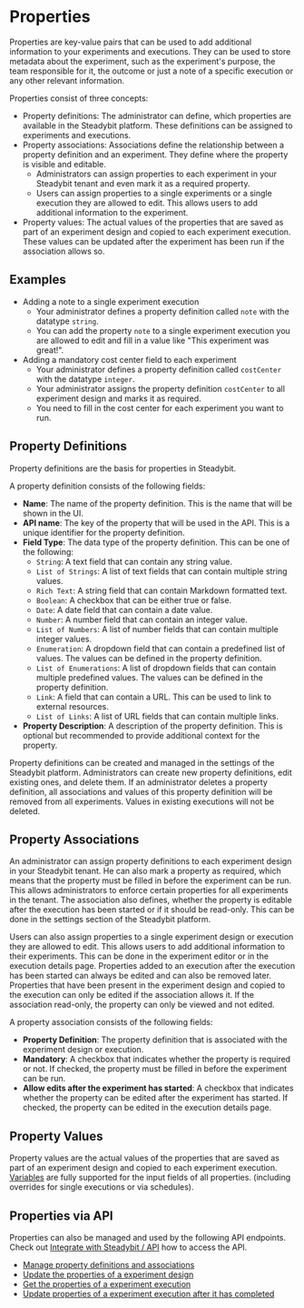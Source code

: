 # Properties

Properties are key-value pairs that can be used to add additional information to your experiments and executions. They can be used to store metadata about the
experiment, such as the experiment's purpose, the team responsible for it, the outcome or just a note of a specific execution or any other relevant information.

Properties consist of three concepts:

- Property definitions: The administrator can define, which properties are available in the Steadybit platform. These definitions can be assigned to experiments
  and executions.
- Property associations: Associations define the relationship between a property definition and an experiment. They define where the property is visible and
  editable.
    - Administrators can assign properties to each experiment in your Steadybit tenant and even mark it as a required property.
    - Users can assign properties to a single experiments or a single execution they are allowed to edit. This allows users to add additional information to the
      experiment.
- Property values: The actual values of the properties that are saved as part of an experiment design and copied to each experiment execution. These values can
  be updated after the experiment has been run if the association allows so.

## Examples

- Adding a note to a single experiment execution
    - Your administrator defines a property definition called `note` with the datatype `string`.
    - You can add the property `note` to a single experiment execution you are allowed to edit and fill in a value like "This experiment was great!".
- Adding a mandatory cost center field to each experiment
    - Your administrator defines a property definition called `costCenter` with the datatype `integer`.
    - Your administrator assigns the property definition `costCenter` to all experiment design and marks it as required.
    - You need to fill in the cost center for each experiment you want to run.

## Property Definitions

Property definitions are the basis for properties in Steadybit.

A property definition consists of the following fields:

- **Name**: The name of the property definition. This is the name that will be shown in the UI.
- **API name**: The key of the property that will be used in the API. This is a unique identifier for the property definition.
- **Field Type**: The data type of the property definition. This can be one of the following:
    - `String`: A text field that can contain any string value.
    - `List of Strings`: A list of text fields that can contain multiple string values.
    - `Rich Text`: A string field that can contain Markdown formatted text.
    - `Boolean`: A checkbox that can be either true or false.
    - `Date`: A date field that can contain a date value.
    - `Number`: A number field that can contain an integer value.
    - `List of Numbers`: A list of number fields that can contain multiple integer values.
    - `Enumeration`: A dropdown field that can contain a predefined list of values. The values can be defined in the property definition.
    - `List of Enumerations`: A list of dropdown fields that can contain multiple predefined values. The values can be defined in the property definition.
    - `Link`: A field that can contain a URL. This can be used to link to external resources.
    - `List of Links`: A list of URL fields that can contain multiple links.
- **Property Description**: A description of the property definition. This is optional but recommended to provide additional context for the property.

Property definitions can be created and managed in the settings of the Steadybit platform. Administrators can create new property definitions, edit existing
ones, and delete them. If an administrator deletes a property definition, all associations and values of this property definition will be removed from all
experiments. Values in existing executions will not be deleted.

## Property Associations

An administrator can assign property definitions to each experiment design in your Steadybit tenant. He can also mark a property as required, which means that
the property must be filled in before the experiment can be run. This allows administrators to enforce certain properties for all experiments in the tenant.
The association also defines, whether the property is editable after the execution has been started or if it should be read-only. This can be done in the
settings section of the Steadybit platform.

Users can also assign properties to a single experiment design or execution they are allowed to edit. This allows users to add additional information to their
experiments. This can be done in the experiment editor or in the execution details page. Properties added to an execution after the execution has been started
can always be edited and can also be removed later. Properties that have been present in the experiment design and copied to the execution can only be
edited if the association allows it. If the association read-only, the property can only be viewed and not edited.

A property association consists of the following fields:

- **Property Definition**: The property definition that is associated with the experiment design or execution.
- **Mandatory**: A checkbox that indicates whether the property is required or not. If checked, the property must be filled in before the experiment can be run.
- **Allow edits after the experiment has started**: A checkbox that indicates whether the property can be edited after the experiment has started. If checked,
  the property can be edited in the execution details page.

## Property Values

Property values are the actual values of the properties that are saved as part of an experiment design and copied to each experiment
execution. [Variables](../variables.md) are fully supported for the input fields of all properties. (including overrides for single executions or via schedules).

## Properties via API

Properties can also be managed and used by the following API endpoints.
Check out [Integrate with Steadybit / API](../../../integrate-with-steadybit/api/api.md) how to access the API.

- [Manage property definitions and associations](https://platform.dev.steadybit.com/api/swagger/swagger-ui/index.html?configUrl=/api/spec/swagger-config#/Properties)
- [Update the properties of a experiment design](https://platform.dev.steadybit.com/api/swagger/swagger-ui/index.html?configUrl=/api/spec/swagger-config#/Experiment%20Designs/createOrUpdateExperiment)
- [Get the properties of a experiment execution](https://platform.dev.steadybit.com/api/swagger/swagger-ui/index.html?configUrl=/api/spec/swagger-config#/Experiment%20Executions/getExperimentExecution)
- [Update properties of a experiment execution after it has completed](https://platform.dev.steadybit.com/api/swagger/swagger-ui/index.html?configUrl=/api/spec/swagger-config#/Experiment%20Executions/updateExecutionProperties)


